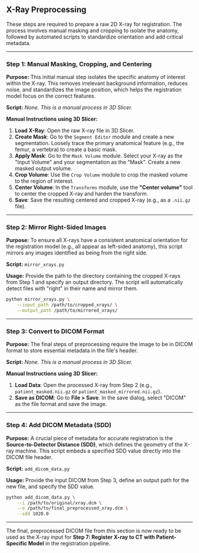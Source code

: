 ## X-Ray Preprocessing

These steps are required to prepare a raw 2D X-ray for registration. The process involves manual masking and cropping to isolate the anatomy, followed by automated scripts to standardize orientation and add critical metadata.

-----

### Step 1: Manual Masking, Cropping, and Centering

**Purpose:** This initial manual step isolates the specific anatomy of interest within the X-ray. This removes irrelevant background information, reduces noise, and standardizes the image position, which helps the registration model focus on the correct features.

**Script:** *None. This is a manual process in 3D Slicer.*

**Manual Instructions using 3D Slicer:**

1.  **Load X-Ray**: Open the raw X-ray file in 3D Slicer.
2.  **Create Mask**: Go to the `Segment Editor` module and create a new segmentation. Loosely trace the primary anatomical feature (e.g., the femur, a vertebra) to create a basic mask.
3.  **Apply Mask**: Go to the `Mask Volume` module. Select your X-ray as the "Input Volume" and your segmentation as the "Mask". Create a new masked output volume.
4.  **Crop Volume**: Use the `Crop Volume` module to crop the masked volume to the region of interest.
5.  **Center Volume**: In the `Transforms` module, use the **"Center volume"** tool to center the cropped X-ray and harden the transform.
6.  **Save**: Save the resulting centered and cropped X-ray (e.g., as a `.nii.gz` file).

-----

### Step 2: Mirror Right-Sided Images

**Purpose:** To ensure all X-rays have a consistent anatomical orientation for the registration model (e.g., all appear as left-sided anatomy), this script mirrors any images identified as being from the right side.

**Script:** `mirror_xrays.py`

**Usage:**
Provide the path to the directory containing the cropped X-rays from Step 1 and specify an output directory. The script will automatically detect files with "right" in their name and mirror them.

```bash
python mirror_xrays.py \
    --input_path /path/to/cropped_xrays/ \
    --output_path /path/to/mirrored_xrays/
```

-----

### Step 3: Convert to DICOM Format

**Purpose:** The final steps of preprocessing require the image to be in DICOM format to store essential metadata in the file's header.

**Script:** *None. This is a manual process in 3D Slicer.*

**Manual Instructions using 3D Slicer:**

1.  **Load Data**: Open the processed X-ray from Step 2 (e.g., `patient_masked.nii.gz` or `patient_masked_mirrored.nii.gz`).
2.  **Save as DICOM**: Go to **File \> Save**. In the save dialog, select "DICOM" as the file format and save the image.

-----

### Step 4: Add DICOM Metadata (SDD)

**Purpose:** A crucial piece of metadata for accurate registration is the **Source-to-Detector Distance (SDD)**, which defines the geometry of the X-ray machine. This script embeds a specified SDD value directly into the DICOM file header.

**Script:** `add_dicom_data.py`

**Usage:**
Provide the input DICOM from Step 3, define an output path for the new file, and specify the SDD value.

```bash
python add_dicom_data.py \
    --i /path/to/original/xray.dcm \
    --o /path/to/final_preprocessed_xray.dcm \
    --sdd 1020.0 
```

-----

The final, preprocessed DICOM file from this section is now ready to be used as the X-ray input for **Step 7: Register X-ray to CT with Patient-Specific Model** in the registration pipeline.
